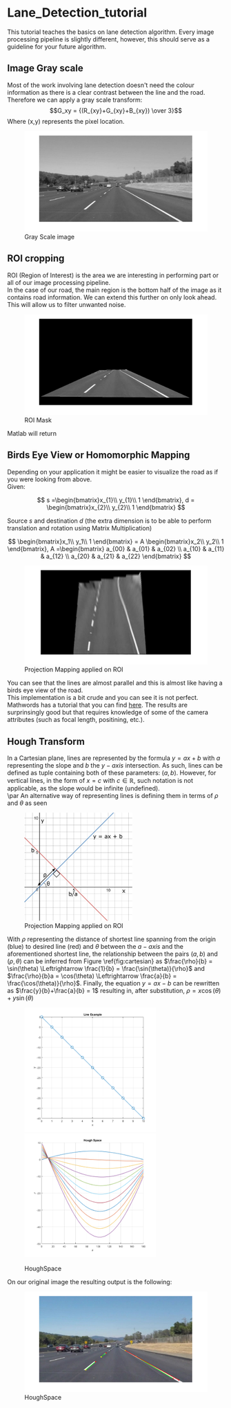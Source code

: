 # Lane_Detection_tutorial
This tutorial teaches the basics on lane detection algorithm. Every image 
processing pipeline is slightly different, however, this should serve as a 
guideline for your future algorithm. 


## Image Gray scale
Most of the work involving lane detection doesn't need the colour information as there is a clear contrast between the line and the road.
Therefore we can apply a gray scale transform: 
$$G_xy = {(R_{xy}+G_{xy}+B_{xy}) \over 3}$$
Where (x,y) represents the pixel location.

<figure>
  <img
  src="ReadMe/gray.png"
  alt="Gray scale road.">
  <figcaption>Gray Scale image</figcaption>
</figure>

## ROI cropping
ROI (Region of Interest) is the area we are interesting in performing  part or all of our image processing pipeline. <br>
In the case of our road, the main region is the bottom half of the image as it contains road information. We can extend this further on only look ahead. This will allow us to filter unwanted noise. 
<figure>
  <img
  src="ReadMe/roi.png"
  alt="ROI of road.">
  <figcaption>ROI Mask</figcaption>
</figure>
Matlab  will return  

## Birds Eye View or Homomorphic Mapping

Depending on your application it might be easier to visualize the road as if you were looking from above. <br>
Given:

$$
s =\begin{bmatrix}x_{1}\\
y_{1}\\
1 
\end{bmatrix}, d = \begin{bmatrix}x_{2}\\
y_{2}\\
1 
\end{bmatrix}
$$

Source $s$ and destination $d$ (the extra dimension is to be able to perform translation and rotation using Matrix Multiplication)


$$
\begin{bmatrix}x_1\\
y_1\\
1
\end{bmatrix} = A \begin{bmatrix}x_2\\
y_2\\
1
\end{bmatrix}, A =\begin{bmatrix}
    a_{00} & a_{01} & a_{02} \\
    a_{10} & a_{11} & a_{12} \\
    a_{20} & a_{21} & a_{22}
\end{bmatrix}
$$

<figure>
  <img
  src="ReadMe/warp.png"
  alt="ROI of road.">
  <figcaption>Projection Mapping applied on ROI</figcaption>
</figure>

You can see that the lines are almost parallel and this is almost like having a birds eye view of the road. <br> 
This implementation is a bit crude and  you can see it is not perfect. Mathwords has a tutorial that you can find [here](https://uk.mathworks.com/help/driving/ref/birdseyeview.html). The results are surprinsingly good but that requires knowledge of some of the camera attributes (such as focal length, positining, etc.). 

## Hough Transform

In a Cartesian plane, lines are represented by the formula $y = ax + b$ with $a$ representing the slope and $b$ the $y-axis$ intersection. As such, lines can be defined as tuple containing both of these parameters: $(a,b)$. However, for vertical lines, in the form of $x = c$ with $c \in \mathbb{R}$, such notation is not applicable, as the slope would be infinite (undefined). <br>
\par An alternative way of representing lines is defining them in terms of $\rho$ and $\theta$ as seen 

<figure>
  <img
  src="ReadMe/image29.png"
  alt="Cartesian Plane." width=250>
  <figcaption>Projection Mapping applied on ROI</figcaption>
</figure>

With $\rho$ representing the distance of shortest line spanning from the origin (blue) to desired line (red) and $\theta$ between the $a-axis$ and the aforementioned shortest line, the relationship between the pairs $(a,b)$ and $(\rho, \theta)$ can be inferred from Figure \ref{fig:cartesian} as $\frac{\rho}{b} = \sin(\theta) \Leftrightarrow \frac{1}{b} = \frac{\sin(\theta)}{\rho}$ and $\frac{\rho}{b}a = \cos(\theta) \Leftrightarrow \frac{a}{b} = \frac{\cos(\theta)}{\rho}$. Finally, the equation $y =ax-b$ can be rewritten as $\frac{y}{b}+\frac{a}{b} = 1$ resulting in, after substitution, $\rho = x\cos(\theta) + y\sin(\theta)$

<figure>
<p float="left">
  <img src="ReadMe/line.png" width="305" />
  <img src="ReadMe/houghspace.png" width="305" /> 
</p>
<figurecaption> HoughSpace </figurecaption>
</figure>

On our original image the resulting output is the following:
<figure>
  <img src="ReadMe/lines.png"  />
<figurecaption> HoughSpace </figurecaption>
</figure>
